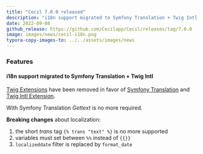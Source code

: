 ```yaml
---
title: "Cecil 7.0.0 released"
description: "i18n support migrated to Symfony Translation + Twig Intl."
date: 2022-09-08
github_release: https://github.com/Cecilapp/Cecil/releases/tag/7.0.0
image: images/news/cecil-i18n.png
typora-copy-images-to: ../../assets/images/news
---
```


### Features

#### i18n support migrated to Symfony Translation + Twig Intl

[Twig Extensions](https://github.com/Cecilapp/Twig-extensions) have been removed in favor of [Symfony Translation](https://symfony.com/doc/5.4/translation.html) and [Twig Intl Extension](https://github.com/twigphp/intl-extra).

With Symfony Translation _Gettext_ is no more required.

**Breaking changes** about localization:

1. the short _trans_ tag `{% trans "text" %}` is no more supported
2. variables must set between `%%` instead of `{{}}`
3. `localizeddate` filter is replaced by `format_date`
